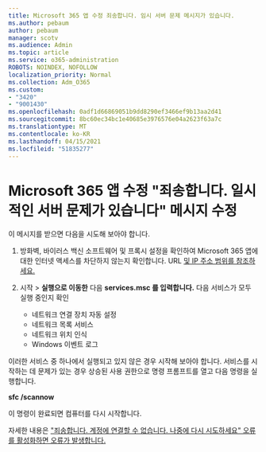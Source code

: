 ```yaml
---
title: Microsoft 365 앱 수정 죄송합니다. 임시 서버 문제 메시지가 있습니다.
ms.author: pebaum
author: pebaum
manager: scotv
ms.audience: Admin
ms.topic: article
ms.service: o365-administration
ROBOTS: NOINDEX, NOFOLLOW
localization_priority: Normal
ms.collection: Adm_O365
ms.custom:
- "3420"
- "9001430"
ms.openlocfilehash: 0adf1d66869051b9dd8290ef3466ef9b13aa2d41
ms.sourcegitcommit: 8bc60ec34bc1e40685e3976576e04a2623f63a7c
ms.translationtype: MT
ms.contentlocale: ko-KR
ms.lasthandoff: 04/15/2021
ms.locfileid: "51835277"
---
```

# <a name="fixing-the-microsoft-365-apps-sorry-we-are-having-temporary-server-issues-message"></a>Microsoft 365 앱 수정 "죄송합니다. 일시적인 서버 문제가 있습니다" 메시지 수정

이 메시지를 받으면 다음을 시도해 보아야 합니다.

1. 방화벽, 바이러스 백신 소프트웨어 및 프록시 설정을 확인하여 Microsoft 365 앱에 대한 인터넷 액세스를 차단하지 않는지 확인합니다. URL [및 IP 주소 범위를 참조하세요.](https://docs.microsoft.com/office365/enterprise/urls-and-ip-address-ranges)

2. 시작   >  **실행으로 이동한** 다음 **services.msc 를 입력합니다.** 다음 서비스가 모두 실행 중인지 확인
    - 네트워크 연결 장치 자동 설정
    - 네트워크 목록 서비스
    - 네트워크 위치 인식
    - Windows 이벤트 로그

이러한 서비스 중 하나에서 실행되고 있지 않은 경우 시작해 보아야 합니다. 서비스를 시작하는 데 문제가 있는 경우 상승된 사용 권한으로 명령 프롬프트를 열고 다음 명령을 실행합니다.

**sfc /scannow**

이 명령이 완료되면 컴퓨터를 다시 시작합니다.

자세한 내용은 ["죄송합니다. 계정에 연결할 수 없습니다. 나중에 다시 시도하세요" 오류를 활성화하면 오류가 발생합니다.](https://docs.microsoft.com/office/troubleshoot/activation-installation/issue-when-activate-office-from-office-365)